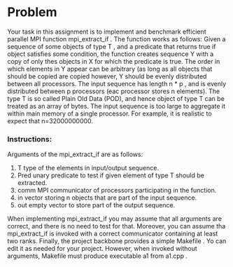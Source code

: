 # Problem

Your task in this assignment is to implement and benchmark efficient parallel MPI function mpi_extract_if . The function works as follows: 
Given a sequence of some objects of type T , and a predicate that returns true if object satisfies some condition, the function creates sequence Y with a copy of only thes objects in X for which the predicate is true. The order in which elements in Y appear can be arbitrary (as long as all objects that should be copied are copied however, Y should be evenly distributed between all processors. The input sequence has length n * p , and is evenly distributed between p processors (eac processor stores n elements). The type T is so called Plain Old Data (POD), and hence object of type T can be treated as an array of bytes. The input sequence is too large to aggregate it within main memory of a single processor. For example, it is realistic to expect that n=32000000000.


### Instructions:

Arguments of the mpi_extract_if are as follows:

1. T type of the elements in input/output sequence.
2. Pred unary predicate to test if given element of type T should be extracted. 
3. comm MPI communicator of processors participating in the function.
4. in vector storing n objects that are part of the input sequence.
5. out empty vector to store part of the output sequence.

When implementing mpi_extract_if you may assume that all arguments are correct, and there is no need to test for that. Moreover, you can assume tha mpi_extract_if is invoked with a correct communicator containing at least two ranks. Finally, the project backbone provides a simple Makefile . Yo can edit it as needed for your project. However, when invoked without arguments, Makefile must produce executable a1 from a1.cpp . 

